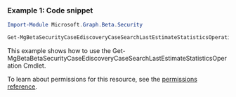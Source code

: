 ### Example 1: Code snippet

```powershellImport-Module Microsoft.Graph.Beta.Security

Get-MgBetaSecurityCaseEdiscoveryCaseSearchLastEstimateStatisticsOperation -EdiscoveryCaseId $ediscoveryCaseId -EdiscoverySearchId $ediscoverySearchId
```
This example shows how to use the Get-MgBetaBetaSecurityCaseEdiscoveryCaseSearchLastEstimateStatisticsOperation Cmdlet.
To learn about permissions for this resource, see the [permissions reference](/graph/permissions-reference).

